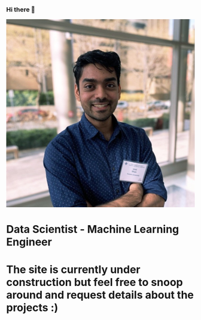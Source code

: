 ### Hi there 👋
![Profile Pic](https://github.com/Wiinvin/Wiinvin/blob/main/docs/assets/images/1712083718457.jpeg)
# Data Scientist - Machine Learning Engineer
# The site is currently under construction but feel free to snoop around and request details about the projects :)
